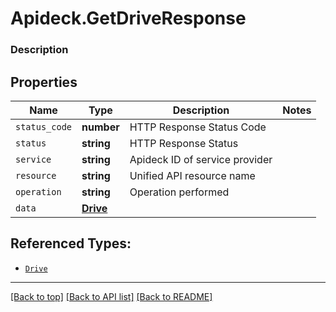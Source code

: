 # Apideck.GetDriveResponse

### Description

## Properties
Name | Type | Description | Notes
------------ | ------------- | ------------- | -------------
`status_code` | **number** | HTTP Response Status Code | 
`status` | **string** | HTTP Response Status | 
`service` | **string** | Apideck ID of service provider | 
`resource` | **string** | Unified API resource name | 
`operation` | **string** | Operation performed | 
`data` | [**Drive**](Drive.md) |  | 





## Referenced Types:





* [`Drive`](Drive.md)

---

[[Back to top]](#) [[Back to API list]](../../../../README.md#documentation-for-api-endpoints) [[Back to README]](../../../../README.md)


